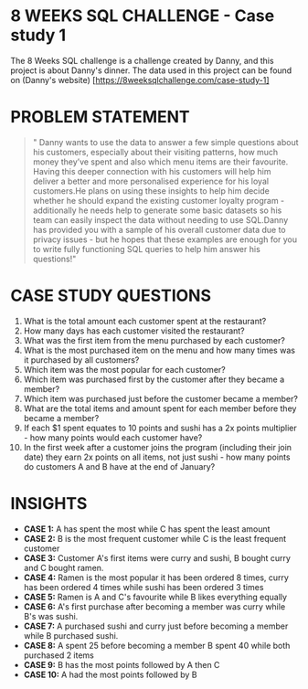# 8 WEEKS SQL CHALLENGE - Case study 1
The 8 Weeks SQL challenge is a challenge created by Danny, and this project is about Danny's dinner. The data used in this project can be found on (Danny's website) [https://8weeksqlchallenge.com/case-study-1]

# PROBLEM STATEMENT
> " Danny wants to use the data to answer a few simple questions about his customers, especially about their visiting patterns, how much money they’ve spent and also which menu items are their favourite. Having this deeper connection with his customers will help him deliver a better and more personalised experience for his loyal customers.He plans on using these insights to help him decide whether he should expand the existing customer loyalty program - additionally he needs help to generate some basic datasets so his team can easily inspect the data without needing to use SQL.Danny has provided you with a sample of his overall customer data due to privacy issues - but he hopes that these examples are enough for you to write fully functioning SQL queries to help him answer his questions!"

# CASE STUDY QUESTIONS
1. What is the total amount each customer spent at the restaurant?
2. How many days has each customer visited the restaurant?
3. What was the first item from the menu purchased by each customer?
4. What is the most purchased item on the menu and how many times was it purchased by all customers?
5. Which item was the most popular for each customer?
6. Which item was purchased first by the customer after they became a member?
7. Which item was purchased just before the customer became a member?
8. What are the total items and amount spent for each member before they became a member?
9. If each $1 spent equates to 10 points and sushi has a 2x points multiplier - how many points would each customer have?
10. In the first week after a customer joins the program (including their join date) they earn 2x points on all items, not just sushi - how many points do customers A and B have at the end of January?

# INSIGHTS
* **CASE 1:** A has spent the most while C has spent the least amount
* **CASE 2:** B is the most frequent customer while C is the least frequent customer
* **CASE 3:** Customer A's first items were curry and sushi, B bought curry and C bought ramen.
* **CASE 4:** Ramen is the most popular it has been ordered 8 times, curry has been ordered 4 times while sushi has been ordered 3 times
* **CASE 5:** Ramen is A and C's favourite while B likes everything equally
* **CASE 6:** A's first purchase after becoming a member was curry while B's was sushi.
*  **CASE 7:** A purchased sushi and curry just before becoming a member while B purchased sushi.
*  **CASE 8:** A spent 25 before becoming a member B spent 40 while both purchased 2 items
*  **CASE 9:** B has the most points followed by A then C
*  **CASE 10:** A had the most points followed by B



